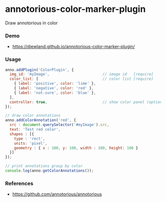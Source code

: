 # annotorious-color-marker-plugin
Draw annotorious in color

### Demo

* https://diewland.github.io/annotorious-color-marker-plugin/

### Usage

```js
anno.addPlugin('ColorPlugin', {
  img_id: 'myImage',                        // image id   [require]
  color_list: [                             // color list [require]
    { label: 'positive', color: 'lime' },
    { label: 'negative', color: 'red' },
    { label: 'not-sure', color: 'blue' },
  ],
  controller: true,                         // show color panel (optional)
});

// draw color annotations
anno.addColorAnnotation('red', {
  src : document.querySelector('#myImage').src,
  text: 'Test red color',
  shapes : [{
    type : 'rect',
    units: 'pixel',
    geometry : { x : 100, y: 100, width : 100, height: 100 }
  }]
});

// print annotations group by color
console.log(anno.getColorAnnotations());
```

### References
* https://github.com/annotorious/annotorious
